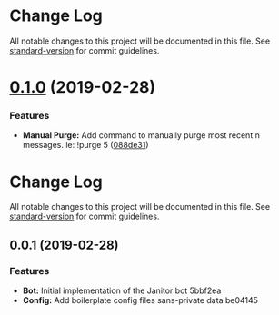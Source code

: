 # Change Log

All notable changes to this project will be documented in this file. See [standard-version](https://github.com/conventional-changelog/standard-version) for commit guidelines.

# [0.1.0](https://github.com/willvincent/discord-janitor/compare/v0.0.1...v0.1.0) (2019-02-28)


### Features

* **Manual Purge:** Add command to manually purge most recent n messages. ie: !purge 5 ([088de31](https://github.com/willvincent/discord-janitor/commit/088de31))



# Change Log

All notable changes to this project will be documented in this file. See [standard-version](https://github.com/conventional-changelog/standard-version) for commit guidelines.

## 0.0.1 (2019-02-28)


### Features

* **Bot:** Initial implementation of the Janitor bot 5bbf2ea
* **Config:** Add boilerplate config files sans-private data be04145
